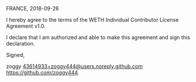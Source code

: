 FRANCE, 2018-09-26

I hereby agree to the terms of the WETH Individual Contributor License
Agreement v1.0.

I declare that I am authorized and able to make this agreement and sign this
declaration.

Signed,

zoggy 43614933+zoggy444@users.noreply.github.com https://github.com/zoggy444
